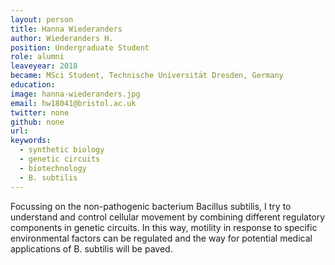 ```yaml
---
layout: person
title: Hanna Wiederanders
author: Wiederanders H.
position: Undergraduate Student
role: alumni
leaveyear: 2018
became: MSci Student, Technische Universität Dresden, Germany
education:
image: hanna-wiederanders.jpg
email: hw18041@bristol.ac.uk
twitter: none
github: none
url: 
keywords:
  - synthetic biology
  - genetic circuits
  - biotechnology
  - B. subtilis 
---
```

Focussing on the non-pathogenic bacterium Bacillus subtilis, I try to understand and control cellular movement by combining different regulatory components in genetic circuits. In this way, motility in response to specific environmental factors can be regulated and the way for potential medical applications of B. subtilis will be paved.
